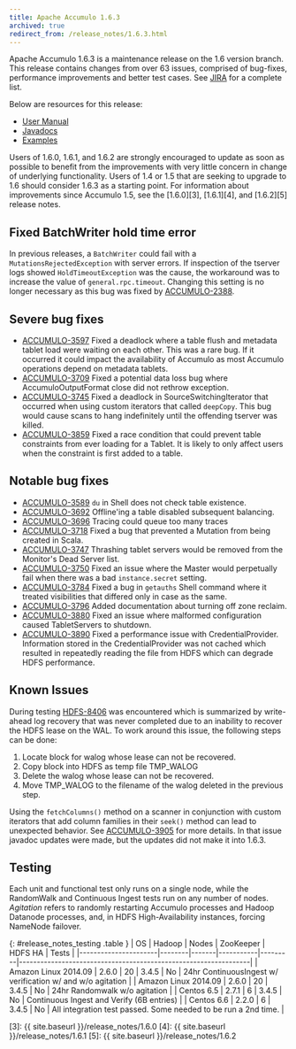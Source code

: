 ```yaml
---
title: Apache Accumulo 1.6.3
archived: true
redirect_from: /release_notes/1.6.3.html
---
```


Apache Accumulo 1.6.3 is a maintenance release on the 1.6 version branch.
This release contains changes from over 63 issues, comprised of bug-fixes,
performance improvements and better test cases. See [JIRA][JIRA_163] for a
complete list.

Below are resources for this release:

* [User Manual](/1.6/accumulo_user_manual.html)
* [Javadocs](/1.6/apidocs)
* [Examples](/1.6/examples)

Users of 1.6.0, 1.6.1, and 1.6.2 are strongly encouraged to update as soon as
possible to benefit from the improvements with very little concern in change
of underlying functionality. Users of 1.4 or 1.5 that are seeking to upgrade
to 1.6 should consider 1.6.3 as a starting point. For information about
improvements since Accumulo 1.5, see the [1.6.0][3], [1.6.1][4], and
[1.6.2][5] release notes.

## Fixed BatchWriter hold time error

In previous releases, a `BatchWriter` could fail with a
`MutationsRejectedException` with server errors. If inspection of the tserver
logs showed `HoldTimeoutException` was the cause, the workaround was to
increase the value of `general.rpc.timeout`. Changing this setting is no
longer necessary as this bug was fixed by [ACCUMULO-2388][ACCUMULO-2388].

## Severe bug fixes

 * [ACCUMULO-3597][ACCUMULO-3597] Fixed a deadlock where a table flush and
   metadata tablet load were waiting on each other.  This was a rare bug. If it
   occurred it could impact the availability of Accumulo as most Accumulo
   operations depend on metadata tablets.
 * [ACCUMULO-3709][ACCUMULO-3709] Fixed a potential data loss bug where
   AccumuloOutputFormat close did not rethrow exception.
 * [ACCUMULO-3745][ACCUMULO-3745] Fixed a deadlock in SourceSwitchingIterator
   that occurred when using custom iterators that called `deepCopy`.  This bug
   would cause scans to hang indefinitely until the offending tserver was killed.
 * [ACCUMULO-3859][ACCUMULO-3859] Fixed a race condition that could prevent table
   constraints from ever loading for a Tablet. It is likely to only affect users
   when the constraint is first added to a table.

## Notable bug fixes

 * [ACCUMULO-3589][ACCUMULO-3589] `du` in Shell does not check table existence.
 * [ACCUMULO-3692][ACCUMULO-3692] Offline'ing a table disabled subsequent balancing.
 * [ACCUMULO-3696][ACCUMULO-3696] Tracing could queue too many traces
 * [ACCUMULO-3718][ACCUMULO-3718] Fixed a bug that prevented a Mutation from
   being created in Scala.
 * [ACCUMULO-3747][ACCUMULO-3747] Thrashing tablet servers would be removed from the Monitor's Dead Server list.
 * [ACCUMULO-3750][ACCUMULO-3750] Fixed an issue where the Master would perpetually
   fail when there was a bad `instance.secret` setting.
 * [ACCUMULO-3784][ACCUMULO-3784] Fixed a bug in `getauths` Shell command where it
   treated visibilities that differed only in case as the same.
 * [ACCUMULO-3796][ACCUMULO-3796] Added documentation about turning off zone
   reclaim.
 * [ACCUMULO-3880][ACCUMULO-3880] Fixed an issue where malformed configuration caused
   TabletServers to shutdown.
 * [ACCUMULO-3890][ACCUMULO-3890] Fixed a performance issue with CredentialProvider. Information
   stored in the CredentialProvider was not cached which resulted in repeatedly reading the
   file from HDFS which can degrade HDFS performance.

## Known Issues

During testing [HDFS-8406][1] was encountered which is summarized by write-ahead log recovery
that was never completed due to an inability to recover the HDFS lease on the WAL. To work around
this issue, the following steps can be done:

 1. Locate block for walog whose lease can not be recovered.
 2. Copy block into HDFS as temp file TMP_WALOG
 3. Delete the walog whose lease can not be recovered.
 4. Move TMP_WALOG to the filename of the walog deleted in the previous step.

Using the `fetchColumns()` method on a scanner in conjunction with custom iterators that 
add column families in their `seek()` method can lead to unexpected behavior.  See 
[ACCUMULO-3905][ACCUMULO-3905] for more details.  In that issue javadoc updates were made,
but the updates did not make it into 1.6.3. 

## Testing

Each unit and functional test only runs on a single node, while the RandomWalk
and Continuous Ingest tests run on any number of nodes. *Agitation* refers to
randomly restarting Accumulo processes and Hadoop Datanode processes, and, in
HDFS High-Availability instances, forcing NameNode failover.

{: #release_notes_testing .table }
| OS                   | Hadoop | Nodes | ZooKeeper | HDFS HA | Tests                                                           |
|----------------------|--------|-------|-----------|---------|-----------------------------------------------------------------|
| Amazon Linux 2014.09 | 2.6.0  | 20    | 3.4.5     | No      | 24hr ContinuousIngest w/ verification w/ and w/o agitation      |
| Amazon Linux 2014.09 | 2.6.0  | 20    | 3.4.5     | No      | 24hr Randomwalk w/o agitation                                   |
| Centos 6.5           | 2.7.1  | 6     | 3.4.5     | No      | Continuous Ingest and Verify (6B entries)                       |
| Centos 6.6           | 2.2.0  | 6     | 3.4.5     | No      | All integration test passed.  Some needed to be run a 2nd time. |

[1]: https://issues.apache.org/jira/browse/HDFS-8406
[3]: {{ site.baseurl }}/release_notes/1.6.0
[4]: {{ site.baseurl }}/release_notes/1.6.1
[5]: {{ site.baseurl }}/release_notes/1.6.2

[ACCUMULO-2388]: https://issues.apache.org/jira/browse/ACCUMULO-2388
[ACCUMULO-3589]: https://issues.apache.org/jira/browse/ACCUMULO-3589
[ACCUMULO-3597]: https://issues.apache.org/jira/browse/ACCUMULO-3597
[ACCUMULO-3692]: https://issues.apache.org/jira/browse/ACCUMULO-3692
[ACCUMULO-3696]: https://issues.apache.org/jira/browse/ACCUMULO-3696
[ACCUMULO-3709]: https://issues.apache.org/jira/browse/ACCUMULO-3709
[ACCUMULO-3718]: https://issues.apache.org/jira/browse/ACCUMULO-3718
[ACCUMULO-3745]: https://issues.apache.org/jira/browse/ACCUMULO-3745
[ACCUMULO-3747]: https://issues.apache.org/jira/browse/ACCUMULO-3747
[ACCUMULO-3750]: https://issues.apache.org/jira/browse/ACCUMULO-3750
[ACCUMULO-3784]: https://issues.apache.org/jira/browse/ACCUMULO-3784
[ACCUMULO-3796]: https://issues.apache.org/jira/browse/ACCUMULO-3796
[ACCUMULO-3859]: https://issues.apache.org/jira/browse/ACCUMULO-3859
[ACCUMULO-3880]: https://issues.apache.org/jira/browse/ACCUMULO-3880
[ACCUMULO-3890]: https://issues.apache.org/jira/browse/ACCUMULO-3890
[ACCUMULO-3905]: https://issues.apache.org/jira/browse/ACCUMULO-3905
[JIRA_163]: https://issues.apache.org/jira/browse/ACCUMULO/fixforversion/12329154
